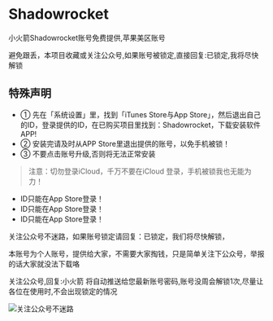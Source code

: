 # Shadowrocket

小火箭Shadowrocket账号免费提供,苹果美区账号

避免跟丢，本项目收藏或关注公众号,如果账号被锁定,直接回复:已锁定,我将尽快解锁

## 特殊声明

- ① 先在「系统设置」里，找到「iTunes Store与App Store」，然后退出自己的ID，登录提供的ID，在已购买项目里找到：Shadowrocket，下载安装软件APP!
- ② 安装完请及时从APP Store里退出提供的账号，以免手机被锁！
- ③ 不要点击账号升级,否则将无法正常安装


> 注意：切勿登录iCloud，千万不要在iCloud 登录，手机被锁我也无能为力！


* ID只能在App Store登录！
* ID只能在App Store登录！
* ID只能在App Store登录！


关注公众号不迷路，如果账号锁定请回复：已锁定，我们将尽快解锁，

本账号为个人账号，提供给大家，不需要大家掏钱，只是简单关注下公众号，举报的话大家就没法下载咯

关注公众号,回复:小火箭  将自动推送给您最新账号密码,账号没周会解锁1次,尽量让各位在使用时,不会出现锁定的情况

![关注公众号不迷路](https://user-images.githubusercontent.com/10216673/160289778-0a64eb40-6441-4dc0-b683-d920e0413401.jpg)
